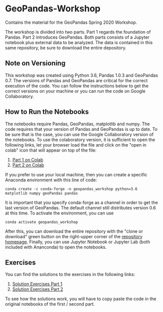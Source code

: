 # GeoPandas-Workshop
Contains the material for the GeoPandas Spring 2020 Workshop.

The workshop is divided into two parts. Part 1 regards the foundation of Pandas. Part 2 introduces GeoPandas. Both parts consists of a Jupyter notebook plus external data to be analyzed. The data is contained in this same repository, be sure to download the entire depository.

## Note on Versioning

This workshop was created using Python 3.6, Pandas 1.0.3 and GeoPandas 0.7. The versions of Pandas and GeoPandas are critical for the correct execution of the code. You can follow the instructions below to get the correct versions on your machine or you can run the code on Google Collaboratory.

## How to Run the Notebooks
The notebooks require Pandas, GeoPandas, matplotlib and numpy. The code requires that your version of Pandas and GeoPandas is up to date. To be sure that is the case, you can use the Google Collaboratory version of the notebooks. 
To use the colaboratory version, it is sufficient to open the following links, let your browser load the file and click on the "open in colab" icon that will appear on top of the file:

1.   [Part 1 on Colab](./workshop1_colaboratory.ipynb)
2.   [Part 2 on Colab](./workshop2_colaboratory.ipynb)

If you prefer to use your local machine, then you can create a specific Anaconda environment with this line of code:

`conda create -c conda-forge -n geopandas_workshop python=3.6 matplotlib numpy geoPandas pandas`

It is important that you specify conda-forge as a channel in order to get the last version of GeoPandas. The default channel still distributes version 0.6 at this time. To activate the environment, you can use

`conda activate geopandas_workshop`

After this, you can download the entire repository with the "clone or download" green button on the right-upper corner of the [repository homepage](https://github.com/non87/GeoPandas-Workshop). Finally, you can use Jupyter Notebook or Jupyter Lab (both included with Ananconda) to open the notebooks.

## Exercises

You can find the solutions to the exercises in the following links:

1.   [Solution Exercises Part 1](./solutions/solutions_part1.ipynb)
2.   [Solution Exercises Part 2](./solutions/solutions_part2.ipynb)

To see how the solutions work, you will have to copy paste the code in the original notebooks of the first / second part.

